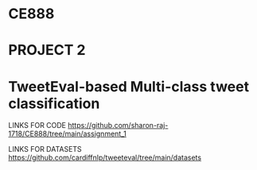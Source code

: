 # CE888
# PROJECT 2
# TweetEval-based Multi-class tweet classification

LINKS FOR CODE https://github.com/sharon-raj-1718/CE888/tree/main/assignment_1


LINKS FOR DATASETS https://github.com/cardiffnlp/tweeteval/tree/main/datasets
